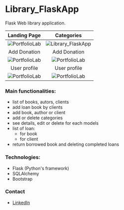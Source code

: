 # Library_FlaskApp

Flask Web library application.

Landing Page                                      |Categories
:------------------------------------------------:|:--------------------------------------------------:
![PortfolioLab](https://snipboard.io/hFg9kI.jpg)  |  ![Library_FlaskApp](../main/screenshots/categories.png)
Add Donation                                      |Add Donation
![PortfolioLab](https://snipboard.io/9koxyU.jpg)  |  ![PortfolioLab](https://snipboard.io/muHo7a.jpg)
User profile                                      |User profile
![PortfolioLab](https://snipboard.io/A8Eiug.jpg)  |  ![PortfolioLab](https://snipboard.io/XgfBFt.jpg)

### Main functionalities:
- list of books, autors, clients
- add loan book by clients
- add book, author or client
- add or delete categories
- see details, edit or delete for each models
- list of loan:
    - for book
    - for client
- return borrowed book and deleting completed loans

### Technologies:
* Flask (Python's framework)
* SQLAlchemy
* Bootstrap

### Contact
* [LinkedIn](https://www.linkedin.com/in/mariusz-kuleta/)
